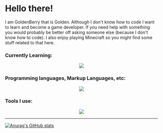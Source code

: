 # Hello there!
I am GoldenBerry that is Golden. Although I don't know how to code I want to learn and become a game developer. If you need help with something you would probably be better off asking someone else (because I don't know how to code). I also enjoy playing Minecraft so you might find some stuff related to that here.

### Currently Learning:
<p align="center">
  <a href="https://skillicons.dev">
    <img src="https://skillicons.dev/icons?i=cpp,visualstudio" />
  </a>
</p>

### Programming languages, Markup Languages, etc:
<p align="center">
  <a href="https://skillicons.dev">
    <img src="https://skillicons.dev/icons?i=html,css,md" />
  </a>
</p>

### Tools I use:
<p align="center">
  <a href="https://skillicons.dev">
    <img src="https://skillicons.dev/icons?i=git,replit,vscode,github,ableton" />
  </a>
</p>

********************
[![Anurag's GitHub stats](https://github-readme-stats.vercel.app/api?username=GoldenBerrythatisGolden)](https://github.com/anuraghazra/github-readme-stats)
